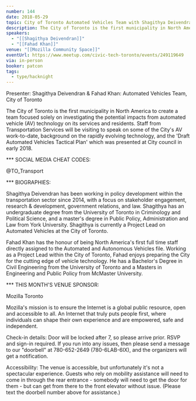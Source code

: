 ```yaml
---
number: 144
date: 2018-05-29
topic: City of Toronto Automated Vehicles Team with Shagithya Deivendran and Fahad Khan
description: The City of Toronto is the first municipality in North America to create a team focused solely on investigating the potential impacts from automated vehicle (AV) technology on its services and residents. Staff from Transportation Services will be visiting to speak on some of the City's AV work-to-date, background on the rapidly evolving technology, and the 'Draft Automated Vehicles Tactical Plan' which was presented at City council in early 2018.
speakers:
  - "[[Shagithya Deivendran]]"
  - "[[Fahad Khan]]"
venue: "[[Mozilla Community Space]]"
eventUrl: https://www.meetup.com/civic-tech-toronto/events/249119649
via: in-person
booker: patcon
tags:
  - type/hacknight
---
```

Presenter: Shagithya Deivendran & Fahad Khan: Automated Vehicles Team, City of Toronto

The City of Toronto is the first municipality in North America to create a team focused solely on investigating the potential impacts from automated vehicle (AV) technology on its services and residents. Staff from Transportation Services will be visiting to speak on some of the City's AV work-to-date, background on the rapidly evolving technology, and the 'Draft Automated Vehicles Tactical Plan' which was presented at City council in early 2018.

*** SOCIAL MEDIA CHEAT CODES:

@TO_Transport 

*** BIOGRAPHIES:

Shagithya Deivendran has been working in policy development within the transportation sector since 2014, with a focus on stakeholder engagement, research & development, government relations, and law. Shagithya has an undergraduate degree from the University of Toronto in Criminology and Political Science, and a master's degree in Public Policy, Administration and Law from York University. Shagithya is currently a Project Lead on Automated Vehicles at the City of Toronto.

Fahad Khan has the honour of being North America's first full time staff directly assigned to the Automated and Autonomous Vehicles file. Working as a Project Lead within the City of Toronto, Fahad enjoys preparing the City for the cutting edge of vehicle technology. He has a Bachelor's Degree in Civil Engineering from the University of Toronto and a Masters in Engineering and Public Policy from McMaster University.

*** THIS MONTH'S VENUE SPONSOR:

Mozilla Toronto

Mozilla's mission is to ensure the Internet is a global public resource, open and accessible to all. An Internet that truly puts people first, where individuals can shape their own experience and are empowered, safe and independent.

Check-in details: Door will be locked after 7, so please arrive prior. RSVP and sign-in required. If you run into any issues, then please send a message to our "doorbell" at 780-652-2649 (780-6LAB-6IX), and the organizers will get a notification.

Accessibility: The venue is accessible, but unfortunately it's not a spectacular experience. Guests who rely on mobility assistance will need to come in through the rear entrance - somebody will need to get the door for them - but can get from there to the front elevator without issue. (Please text the doorbell number above for assistance.)
